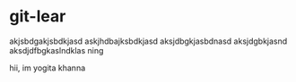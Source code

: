 # git-lear

akjsbdgakjsbdkjasd
askjhdbajksbdkjasd
aksjdbgkjasbdnasd
aksjdgbkjasnd
aksdjdfbgkaslndklas
ning


hii, im yogita khanna